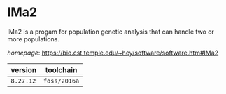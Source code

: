 # IMa2

IMa2 is a progam for population genetic analysis that can handle two or more populations.

*homepage*: <https://bio.cst.temple.edu/~hey/software/software.htm#IMa2>

version | toolchain
--------|----------
``8.27.12`` | ``foss/2016a``
